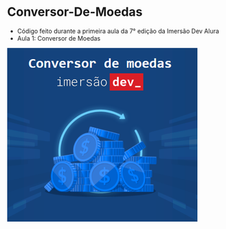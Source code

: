 # Conversor-De-Moedas
* Código feito durante a primeira aula da 7° edição da Imersão Dev Alura
* Aula 1: Conversor de Moedas

![](image.png)